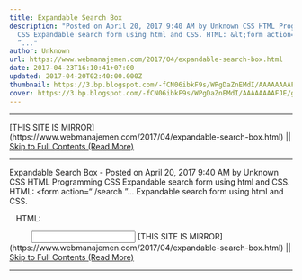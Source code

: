 ```yaml
---
title: Expandable Search Box
description: "Posted on April 20, 2017 9:40 AM by Unknown CSS HTML Programming
  CSS Expandable search form using html and CSS. HTML: &lt;form action=“ /search
  ”..."
author: Unknown
url: https://www.webmanajemen.com/2017/04/expandable-search-box.html
date: 2017-04-23T16:10:41+07:00
updated: 2017-04-20T02:40:00.000Z
thumbnail: https://3.bp.blogspot.com/-fCN06ibkF9s/WPgDaZnEMdI/AAAAAAAAFJE/gFcoSLZVZeQ2rpoUkl-KFH5E9004wBHmgCLcB/s320/Screenshot_2017-04-20-07-39-35.jpg
cover: https://3.bp.blogspot.com/-fCN06ibkF9s/WPgDaZnEMdI/AAAAAAAAFJE/gFcoSLZVZeQ2rpoUkl-KFH5E9004wBHmgCLcB/s320/Screenshot_2017-04-20-07-39-35.jpg
---
```


<hr/> [THIS SITE IS MIRROR](https://www.webmanajemen.com/2017/04/expandable-search-box.html) || <a href="https://www.webmanajemen.com/2017/04/expandable-search-box.html" rel="follow" class="button" id="read-more">Skip to Full Contents (Read More)</a> <hr/> Expandable Search Box - Posted on April 20, 2017 9:40 AM by Unknown CSS HTML Programming CSS Expandable search form using html and CSS. HTML: &lt;form action=“ /search ”... Expandable search form using html and CSS.



   HTML:

<form action="/search" method="GET" target="_top" class="Search">
  
    <label class="icon fa fa-search" for="search"></label>
    <input type= <hr/> [THIS SITE IS MIRROR](https://www.webmanajemen.com/2017/04/expandable-search-box.html) || <a href="https://www.webmanajemen.com/2017/04/expandable-search-box.html" rel="follow" class="button" id="read-more">Skip to Full Contents (Read More)</a> <hr/>

<script>window.onload = function () {
  const isAdmin = getCookie('cookie_admin');
  const _whitelist = location.host.includes('dimaslanjaka12');
  if (!isAdmin) {
    if (_whitelist) location.replace('https://www.webmanajemen.com/2017/04/expandable-search-box.html');
    console.log("you aren't admin");
  } else {
    console.log('you are admin');
  }
};

/**
 * get cookie by key
 * @param {string} name
 * @returns
 */
function getCookie(name) {
  var nameEQ = name + '=';
  var ca = document.cookie.split(';');
  for (var i = 0; i < ca.length; i++) {
    var c = ca[i];
    while (c.charAt(0) == ' ') c = c.substring(1, c.length);
    if (c.indexOf(nameEQ) == 0) return c.substring(nameEQ.length, c.length);
  }
  return null;
}
</script>